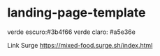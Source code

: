 # landing-page-template
verde escuro:#3b4f66
verde claro: #a5e36e

Link Surge
https://mixed-food.surge.sh/index.html
